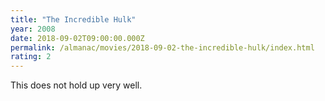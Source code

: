 ```yaml
---
title: "The Incredible Hulk"
year: 2008
date: 2018-09-02T09:00:00.000Z
permalink: /almanac/movies/2018-09-02-the-incredible-hulk/index.html
rating: 2
---
```


This does not hold up very well.